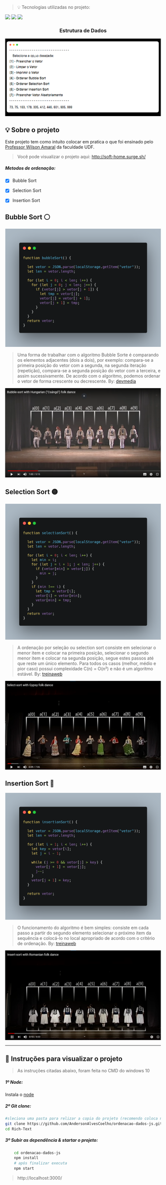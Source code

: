 > 💡 Tecnologias utilizadas no projeto:

<code><img height="20" src="https://img.icons8.com/color/452/visual-studio.png"></code>
<code><img height="20" src="https://user-images.githubusercontent.com/30186107/29488525-f55a69d0-84da-11e7-8a39-5476f663b5eb.png"></code>
<code><img height="20" src="https://cdn.iconscout.com/icon/free/png-512/react-1-282599.png"></code>

<div align="center">
    <h3>Estrutura de Dados</h3>
    <img  src="https://raw.githubusercontent.com/AndersonAlvesCoelho/ordenacao-dados-js/master/public/readme/img-projeto.png">
</div>


## 💡 Sobre o projeto

Este projeto tem como intuito colocar em pratica o que foi ensinado pelo [Professor Wilson Amaral](https://www.youtube.com/channel/UCmB_RNrv9sfOXIvow8IApmQ) da faculdade UDF.

>Você pode visualizar o projeto aqui: http://soft-home.surge.sh/

##### Metodos de ordenação:

- [x] Bubble Sort   
- [x] Selection Sort
- [x] Insertion Sort


## Bubble Sort ⚪
<img  src="https://raw.githubusercontent.com/AndersonAlvesCoelho/ordenacao-dados-js/master/public/readme/bubbleSort.png">

> Uma forma de trabalhar com o algoritmo Bubble Sorte é comparando os elementos adjacentes (dois a dois), por exemplo: compara-se a primeira posição do vetor com a segunda, na segunda iteração (repetição), compara-se a segunda posição do vetor com a terceira, e assim sucessivamente. De acordo com o algoritmo, podemos ordenar o vetor de forma crescente ou decrescente. By: [devmedia](https://www.devmedia.com.br/entendendo-o-algoritmo-bubble-sort-em-java/24812)

[![Watch the video](https://raw.githubusercontent.com/AndersonAlvesCoelho/ordenacao-dados-js/master/public/readme/bubbleSort-video.png)](https://youtu.be/lyZQPjUT5B4)


## Selection Sort 🟡
<img  src="https://raw.githubusercontent.com/AndersonAlvesCoelho/ordenacao-dados-js/master/public/readme/selectionSort.png">

> A ordenação por seleção ou selection sort consiste em selecionar o menor item e colocar na primeira posição, selecionar o segundo menor item e colocar na segunda posição, segue estes passos até que reste um único elemento. Para todos os casos (melhor, médio e pior caso) possui complexidade C(n) = O(n²) e não é um algoritmo estável. By: [treinaweb](https://www.treinaweb.com.br/blog/conheca-os-principais-algoritmos-de-ordenacao/)

[![Watch the video](https://raw.githubusercontent.com/AndersonAlvesCoelho/ordenacao-dados-js/master/public/readme/selectionSort-video.png)](https://youtu.be/Ns4TPTC8whw)

## Insertion Sort 🔵
<img  src="https://raw.githubusercontent.com/AndersonAlvesCoelho/ordenacao-dados-js/master/public/readme/insertionSort.png">

> O funcionamento do algoritmo é bem simples: consiste em cada passo a partir do segundo elemento selecionar o próximo item da sequência e colocá-lo no local apropriado de acordo com o critério de ordenação. By: [treinaweb](https://www.treinaweb.com.br/blog/conheca-os-principais-algoritmos-de-ordenacao/)

[![Watch the video](https://raw.githubusercontent.com/AndersonAlvesCoelho/ordenacao-dados-js/master/public/readme/insertionSort-video.png)](https://youtu.be/ROalU379l3U)

<hr>

## 🔖 Instruções para visualizar o projeto   
> As instruções citadas abaixo, foram feita no CMD do windows 10
##### 1º Node:
Instala o [node](https://nodejs.org/en/) 

##### 2º Git clone:

```bash
#sleciona uma pasta para relizar a copia do projeto (recomendo coloca no C:\WorkSpace)
git clone https://github.com/AndersonAlvesCoelho/ordenacao-dados-js.git
cd Rich-Text
```

##### 3º Subir as dependência & startar o projeto:

```bash
    cd ordenacao-dados-js
    npm install
    # após finalizar executa
    npm start
```
> http://localhost:3000/
